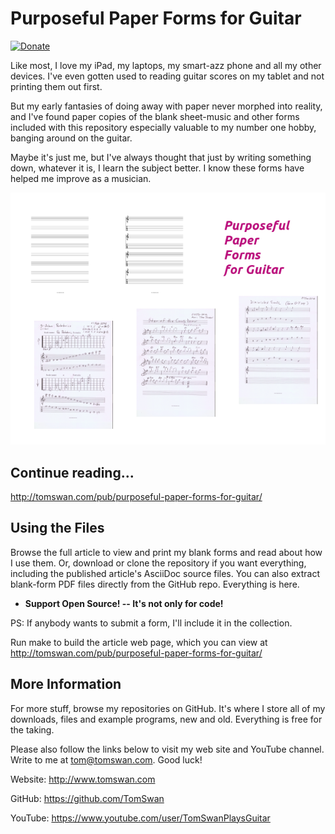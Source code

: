 # Purposeful Paper Forms for Guitar

[![Donate](https://img.shields.io/badge/Donate-PayPal-green.svg)](https://www.paypal.com/cgi-bin/webscr?cmd=_s-xclick&hosted_button_id=YQV4HY2BMM8Z2)

Like most, I love my iPad, my laptops, my smart-azz phone and all my other devices. I've even gotten used to reading guitar scores on my tablet and not printing them out first.

But my early fantasies of doing away with paper never morphed into reality, and I've found paper copies of the blank sheet-music and other forms included with this repository especially valuable to my number one hobby, banging around on the guitar. 

Maybe it's just me, but I've always thought that just by writing something down, whatever it is, I learn the subject better. I know these forms have helped me improve as a musician.

![image](image/composite.png)

## Continue reading...

http://tomswan.com/pub/purposeful-paper-forms-for-guitar/

## Using the Files

Browse the full article to view and print my blank forms and read about how I use them. Or, download or clone the repository if you want everything, including the published article's AsciiDoc source files. You can also extract blank-form PDF files directly from the GitHub repo. Everything is here.

-    **Support Open Source! -- It's not only for code!**

PS: If anybody wants to submit a form, I'll include it in the collection.

Run make to build the article web page, which you can view at http://tomswan.com/pub/purposeful-paper-forms-for-guitar/

## More Information

For more stuff, browse my repositories on GitHub. It's where I store all of my downloads, files and example programs, new and old. Everything is free for the taking. 

Please also follow the links below to visit my web site and YouTube channel. Write to me at tom@tomswan.com. Good luck!

Website: http://www.tomswan.com

GitHub: https://github.com/TomSwan

YouTube: https://www.youtube.com/user/TomSwanPlaysGuitar
